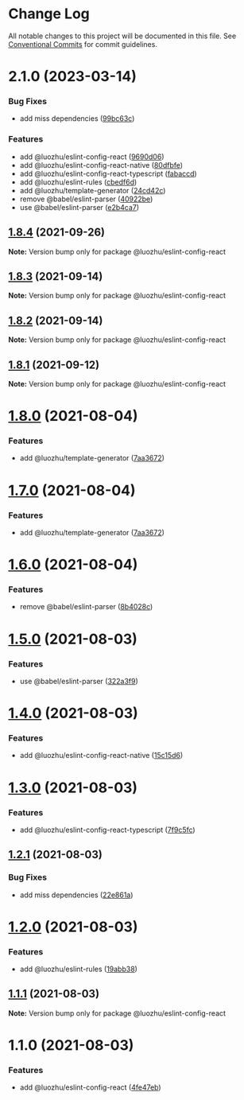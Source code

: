 # Change Log

All notable changes to this project will be documented in this file.
See [Conventional Commits](https://conventionalcommits.org) for commit guidelines.

# 2.1.0 (2023-03-14)


### Bug Fixes

* add miss dependencies ([99bc63c](https://github.com/youngjuning/luozhu/commit/99bc63c56c42c94dca3cd85e1fc16bbfd95d45ae))


### Features

* add @luozhu/eslint-config-react ([9690d06](https://github.com/youngjuning/luozhu/commit/9690d0673764deeb6cee807dba5b5c78c005b154))
* add @luozhu/eslint-config-react-native ([80dfbfe](https://github.com/youngjuning/luozhu/commit/80dfbfe1f85158266c4792a006b16cd2287608a4))
* add @luozhu/eslint-config-react-typescript ([fabaccd](https://github.com/youngjuning/luozhu/commit/fabaccdac58b998d00b6bbbe44799f98804bbb57))
* add @luozhu/eslint-rules ([cbedf6d](https://github.com/youngjuning/luozhu/commit/cbedf6d60ac0b8e0e2c72a82384868b58075a697))
* add @luozhu/template-generator ([24cd42c](https://github.com/youngjuning/luozhu/commit/24cd42cb1ecbd70342d81713c3b3007708325c13))
* remove @babel/eslint-parser ([40922be](https://github.com/youngjuning/luozhu/commit/40922be991c8a68609ac701602a8ed00578f7dea))
* use @babel/eslint-parser ([e2b4ca7](https://github.com/youngjuning/luozhu/commit/e2b4ca7c594700823a41bfa7225e8ecdeee1e64e))





## [1.8.4](https://github.com/youngjuning/luozhu/compare/@luozhu/eslint-config-react@1.8.3...@luozhu/eslint-config-react@1.8.4) (2021-09-26)

**Note:** Version bump only for package @luozhu/eslint-config-react





## [1.8.3](https://github.com/youngjuning/luozhu/compare/@luozhu/eslint-config-react@1.8.2...@luozhu/eslint-config-react@1.8.3) (2021-09-14)

**Note:** Version bump only for package @luozhu/eslint-config-react





## [1.8.2](https://github.com/youngjuning/luozhu/compare/@luozhu/eslint-config-react@1.8.1...@luozhu/eslint-config-react@1.8.2) (2021-09-14)

**Note:** Version bump only for package @luozhu/eslint-config-react





## [1.8.1](https://github.com/youngjuning/luozhu/compare/@luozhu/eslint-config-react@1.8.0...@luozhu/eslint-config-react@1.8.1) (2021-09-12)

**Note:** Version bump only for package @luozhu/eslint-config-react





# [1.8.0](https://github.com/youngjuning/luozhu/compare/@luozhu/eslint-config-react@1.6.0...@luozhu/eslint-config-react@1.8.0) (2021-08-04)

### Features

- add @luozhu/template-generator ([7aa3672](https://github.com/youngjuning/luozhu/commit/7aa3672da4928455ddf5ba768ec562cdff4cef10))

# [1.7.0](https://github.com/youngjuning/luozhu/compare/@luozhu/eslint-config-react@1.6.0...@luozhu/eslint-config-react@1.7.0) (2021-08-04)

### Features

- add @luozhu/template-generator ([7aa3672](https://github.com/youngjuning/luozhu/commit/7aa3672da4928455ddf5ba768ec562cdff4cef10))

# [1.6.0](https://github.com/youngjuning/luozhu/compare/@luozhu/eslint-config-react@1.5.0...@luozhu/eslint-config-react@1.6.0) (2021-08-04)

### Features

- remove @babel/eslint-parser ([8b4028c](https://github.com/youngjuning/luozhu/commit/8b4028c82397a435c6616424a6708dcb2fe5550a))

# [1.5.0](https://github.com/youngjuning/luozhu/compare/@luozhu/eslint-config-react@1.4.0...@luozhu/eslint-config-react@1.5.0) (2021-08-03)

### Features

- use @babel/eslint-parser ([322a3f9](https://github.com/youngjuning/luozhu/commit/322a3f9ecb760a5246656dc2e88ed1ce47ebf7a5))

# [1.4.0](https://github.com/youngjuning/luozhu/compare/@luozhu/eslint-config-react@1.3.0...@luozhu/eslint-config-react@1.4.0) (2021-08-03)

### Features

- add @luozhu/eslint-config-react-native ([15c15d6](https://github.com/youngjuning/luozhu/commit/15c15d6181f1b41c420ef0bce4e151e57fd2b5b2))

# [1.3.0](https://github.com/youngjuning/luozhu/compare/@luozhu/eslint-config-react@1.2.1...@luozhu/eslint-config-react@1.3.0) (2021-08-03)

### Features

- add @luozhu/eslint-config-react-typescript ([7f9c5fc](https://github.com/youngjuning/luozhu/commit/7f9c5fc203800d8a80078f5c73e0a4c4ed3b1c03))

## [1.2.1](https://github.com/youngjuning/luozhu/compare/@luozhu/eslint-config-react@1.2.0...@luozhu/eslint-config-react@1.2.1) (2021-08-03)

### Bug Fixes

- add miss dependencies ([22e861a](https://github.com/youngjuning/luozhu/commit/22e861afbb92fc2f4dd8b3eef4fd79688b0a8e46))

# [1.2.0](https://github.com/youngjuning/luozhu/compare/@luozhu/eslint-config-react@1.1.1...@luozhu/eslint-config-react@1.2.0) (2021-08-03)

### Features

- add @luozhu/eslint-rules ([19abb38](https://github.com/youngjuning/luozhu/commit/19abb3834608c5f7b597517d50f488dd72554e5d))

## [1.1.1](https://github.com/youngjuning/luozhu/compare/@luozhu/eslint-config-react@1.1.0...@luozhu/eslint-config-react@1.1.1) (2021-08-03)

**Note:** Version bump only for package @luozhu/eslint-config-react

# 1.1.0 (2021-08-03)

### Features

- add @luozhu/eslint-config-react ([4fe47eb](https://github.com/youngjuning/luozhu/commit/4fe47ebd44f4501eed7204b673252a87f72d86fc))
